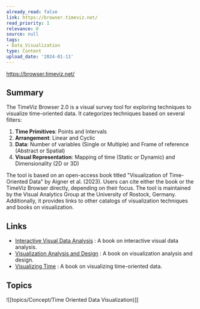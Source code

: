 ```yaml
---
already_read: false
link: https://browser.timeviz.net/
read_priority: 1
relevance: 0
source: null
tags:
- Data_Visualization
type: Content
upload_date: '2024-01-11'
---
```


https://browser.timeviz.net/
## Summary

The TimeViz Browser 2.0 is a visual survey tool for exploring techniques to visualize time-oriented data. It categorizes techniques based on several filters:

1. **Time Primitives**: Points and Intervals
2. **Arrangement**: Linear and Cyclic
3. **Data**: Number of variables (Single or Multiple) and Frame of reference (Abstract or Spatial)
4. **Visual Representation**: Mapping of time (Static or Dynamic) and Dimensionality (2D or 3D)

The tool is based on an open-access book titled "Visualization of Time-Oriented Data" by Aigner et al. (2023). Users can cite either the book or the TimeViz Browser directly, depending on their focus. The tool is maintained by the Visual Analytics Group at the University of Rostock, Germany. Additionally, it provides links to other catalogs of visualization techniques and books on visualization.
## Links

- [Interactive Visual Data Analysis](https://ivda-book.de/) : A book on interactive visual data analysis.
- [Visualization Analysis and Design](https://www.cs.ubc.ca/~tmm/vadbook/) : A book on visualization analysis and design.
- [Visualizing Time](https://doi.org/10.1007/978-0-387-77907-2) : A book on visualizing time-oriented data.

## Topics

![[topics/Concept/Time Oriented Data Visualization)]]